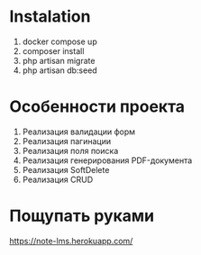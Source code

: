 # Instalation 
1. docker compose up
2. composer install
3. php artisan migrate
4. php artisan db:seed

# Особенности проекта

1. Реализация валидации форм
2. Реализация пагинации
3. Реализация поля поиска
4. Реализация генерирования PDF-документа 
5. Реализация SoftDelete 
6. Реализация CRUD 

# Пощупать руками
  https://note-lms.herokuapp.com/
